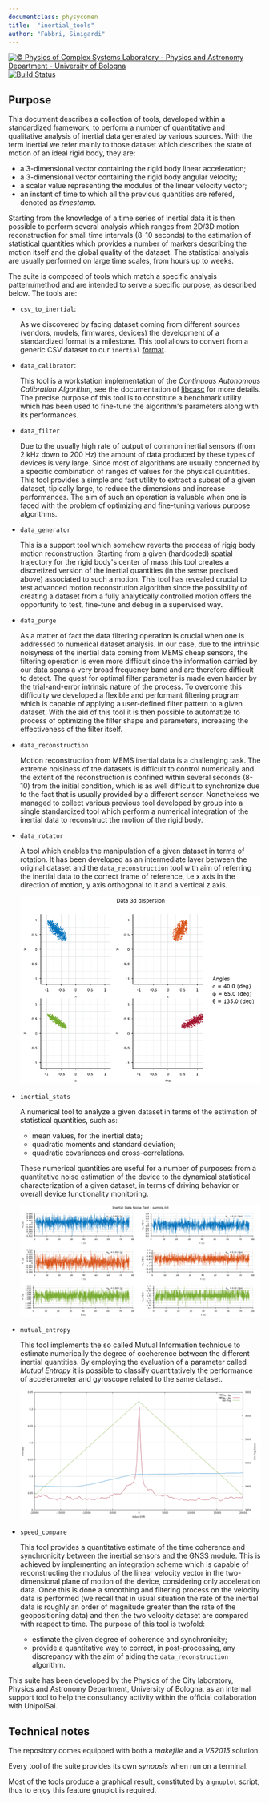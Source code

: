 ```yaml
---
documentclass: physycomen
title:  "inertial_tools"
author: "Fabbri, Sinigardi"
---
```


<a href="http://www.physycom.unibo.it"> 
<div class="image">
<img src="https://cdn.rawgit.com/physycom/templates/697b327d/logo_unibo.png" width="90" height="90" alt="© Physics of Complex Systems Laboratory - Physics and Astronomy Department - University of Bologna"> 
</div>
</a>
<a href="https://travis-ci.org/physycom/inertial_tools"> 
<div class="image">
<img src="https://travis-ci.com/physycom/inertial_tools.svg?token=ujjUseBa9hYbKckXBkxJ&branch=master" width="90" height="20" alt="Build Status"> 
</div>
</a>

## Purpose
This document describes a collection of tools, developed within a standardized framework, to perform a number of quantitative and qualitative analysis of inertial data generated by various sources. With the term inertial we refer mainly to those dataset which describes the state of motion of an ideal rigid body, they are:
- a 3-dimensional vector containing the rigid body linear acceleration;
- a 3-dimensional vector containing the rigid body angular velocity;
- a scalar value representing the modulus of the linear velocity vector;
- an instant of time to which all the previous quantities are refered, denoted as _timestamp_.

Starting from the knowledge of a time series of inertial data it is then possible to perform several analysis which ranges from 2D/3D motion reconstruction for small time intervals (8-10 seconds) to the estimation of statistical quantities which provides a number of markers describing the motion itself and the global quality of the dataset. The statistical analysis are usually performed on large time scales, from hours up to weeks.

The suite is composed of tools which match a specific analysis pattern/method and are intended to serve a specific purpose, as described below. The tools are:

- `csv_to_inertial`:

	As we discovered by facing dataset coming from different sources (vendors, models, firmwares, devices) the development of a standardized format is a milestone. This tool allows to convert from a generic CSV dataset to our `inertial` [format](https://github.com/physycom/file_format_specifications). 

- `data_calibrator`:

	This tool is a workstation implementation of the _Continuous Autonomous Calibration Algorithm_, see the documentation of [libcasc](https://github.com/physycom/libcasc) for more details. The precise purpose of this tool is to constitute a benchmark utility which has been used to fine-tune the algorithm's parameters along with its performances.

- `data_filter`

	Due to the usually high rate of output of common inertial sensors (from 2 kHz down to 200 Hz) the amount of data produced by these types of devices is very large. Since most of algorithms are usually concerned by a specific combination of ranges of values for the physical quantities. This tool provides a simple and fast utility to extract a subset of a given dataset, tipically large, to reduce the dimensions and increase performances. The aim of such an operation is valuable when one is faced with the problem of optimizing and fine-tuning various purpose algorithms.

- `data_generator`

	This is a support tool which somehow reverts the process of rigig body motion reconstruction. Starting from a given (hardcoded) spatial trajectory for the rigid body's center of mass this tool creates a discretized version of the inertial quantities (in the sense precised above) associated to such a motion. This tool has revealed crucial to test advanced motion reconstrution algorithm since the possibility of creating a dataset from a fully analytically controlled motion offers the opportunity to test, fine-tune and debug in a supervised way.

- `data_purge`

	As a matter of fact the data filtering operation is crucial when one is addressed to numerical dataset analysis. In our case, due to the intrinsic noisyness of the inertial data coming from MEMS cheap sensors, the filtering operation is even more difficult since the information carried by our data spans a very broad frequency band and are therefore difficult to detect. The quest for optimal filter parameter is made even harder by the trial-and-error intrinsic nature of the process. To overcome this difficulty we developed a flexible and performant filtering program which is capable of applying a user-defined filter pattern to a given dataset. With the aid of this tool it is then possible to automatize to process of optimizing the filter shape and parameters, increasing the effectiveness of the filter itself.

- `data_reconstruction`

	Motion reconstruction from MEMS inertial data is a challenging task. The extreme noisiness of the datasets is difficult to control numerically and the extent of the reconstruction is confined within several seconds (8-10) from the initial condition, which is as well difficult to synchronize due to the fact that is usually provided by a different sensor. Nonetheless we managed to collect various previous tool developed by group into a single standardized tool which perform a numerical integration of the inertial data to reconstruct the motion of the rigid body.

- `data_rotator`

	A tool which enables the manipulation of a given dataset in terms of rotation. It has been developed as an intermediate layer between the original dataset and the `data_reconstruction` tool with aim of referring the inertial data to the correct frame of reference, i.e x axis in the direction of motion, y axis orthogonal to it and a vertical z axis.

	![A graphical sample of `data_rotator` capabilities.](doc/data_rotator.png)

- `inertial_stats`

	A numerical tool to analyze a given dataset in terms of the estimation of statistical quantities, such as:
	- mean values, for the inertial data;
	- quadratic moments and standard deviation;
	- quadratic covariances and cross-correlations.

	These numerical quantities are useful for a number of purposes: from a quantitative noise estimation of the device to the dynamical statistical characterization of a given dataset, in terms of driving behavior or overall device functionality monitoring.

	![A sample output of `inertial_tools` based on some electronic noise test.](doc/inertial_stats.png)

- `mutual_entropy`

	This tool implements the so called Mutual Information technique to estimate numerically the degree of coeherence between the different inertial quantities. By employing the evaluation of a parameter called _Mutual Entropy_ it is possible to classify quantitatively the performance of accelerometer and gyroscope related to the same dataset.

	![A sample output of `mutual_entropy` based on on-the-road test.](doc/mutual_entropy.png)

- `speed_compare`

	This tool provides a quantitative estimate of the time coherence and synchronicity between the inertial sensors and the GNSS module. This is achieved by implementing an integration scheme which is capable of reconstructing the modulus of the linear velocity vector in the two-dimensional plane of motion of the device, considering only acceleration data. Once this is done a smoothing and filtering process on the velocity data is performed (we recall that in usual situation the rate of the inertial data is roughly an order of magnitude greater than the rate of the geopositioning data) and then the two velocity dataset are compared with respect to time. The purpose of this tool is twofold:
	- estimate the given degree of coherence and synchronicity;
	- provide a quantitative way to correct, in post-processing, any discrepancy with the aim of aiding the `data_reconstruction` algorithm.

This suite has been developed by the Physics of the City laboratory, Physics and Astronomy Department, University of Bologna, as an internal support tool to help the consultancy activity within the official collaboration with UnipolSai.

## Technical notes
The repository comes equipped with both a *makefile* and a *VS2015* solution. 

Every tool of the suite provides its own _synopsis_ when run on a terminal.

Most of the tools produce a graphical result, constituted by a `gnuplot` script, thus to enjoy this feature gnuplot is required.
